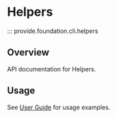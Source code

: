 # Helpers

::: provide.foundation.cli.helpers

## Overview

API documentation for Helpers.

## Usage

See [User Guide](../../guide/index.md) for usage examples.
